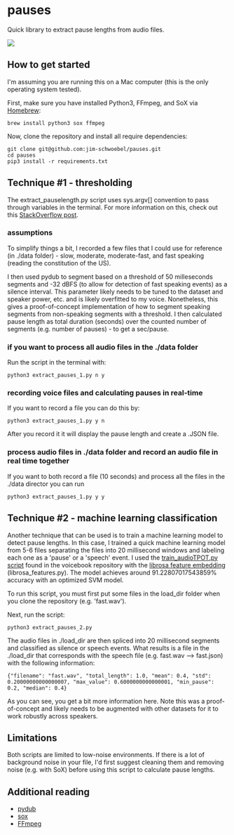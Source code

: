 # pauses

Quick library to extract pause lengths from audio files. 

![](https://media.giphy.com/media/l0HlKrB02QY0f1mbm/giphy.gif)

## How to get started

I'm assuming you are running this on a Mac computer (this is the only operating system tested).

First, make sure you have installed Python3, FFmpeg, and SoX via [Homebrew](https://brew.sh/):

```
brew install python3 sox ffmpeg
```

Now, clone the repository and install all require dependencies:

```
git clone git@github.com:jim-schwoebel/pauses.git
cd pauses 
pip3 install -r requirements.txt
```

## Technique #1 - thresholding 

The extract_pauselength.py script uses sys.argv[] convention to pass through variables in the terminal. For more information on this, check out this [StackOverflow post](https://stackoverflow.com/questions/4117530/sys-argv1-meaning-in-script).

### assumptions 

To simplify things a bit, I recorded a few files that I could use for reference (in ./data folder) - slow, moderate, moderate-fast, and fast speaking (reading the constitution of the US). 

I then used pydub to segment based on a threshold of 50 milleseconds segments and -32 dBFS (to allow for detection of fast speaking events) as a silence interval. This parameter likely needs to be tuned to the dataset and speaker power, etc. and is likely overfitted to my voice. Nonetheless, this gives a proof-of-concept implementation of how to segment speaking segments from non-speaking segments with a threshold. I then calculated pause length as total duration (seconds) over the counted number of segments (e.g. number of pauses) - to get a sec/pause.

### if you want to process all audio files in the ./data folder 

Run the script in the terminal with:

```
python3 extract_pauses_1.py n y
```

### recording voice files and calculating pauses in real-time

If you want to record a file you can do this by: 

```
python3 extract_pauses_1.py y n
```

After you record it it will display the pause length and create a .JSON file. 

### process audio files in ./data folder and record an audio file in real time together

If you want to both record a file (10 seconds) and process all the files in the ./data director you can run 

```
python3 extract_pauses_1.py y y
```

## Technique #2 - machine learning classification 

Another technique that can be used is to train a machine learning model to detect pause lengths. In this case, I trained a quick machine learning model from 5-6 files separating the files into 20 millisecond windows and labeling each one as a 'pause' or a 'speech' event. I used the [train_audioTPOT.py script](https://github.com/jim-schwoebel/voicebook/blob/master/chapter_4_modeling/train_audioTPOT.py) found in the voicebook repository with the [librosa feature embedding](https://github.com/jim-schwoebel/voicebook/blob/master/chapter_3_featurization/librosa_features.py) (librosa_features.py). The model achieves around 91.22807017543859% accuracy with an optimized SVM model. 

To run this script, you must first put some files in the load_dir folder when you clone the repository (e.g. 'fast.wav'). 

Next, run the script:
```
python3 extract_pauses_2.py
```

The audio files in ./load_dir are then spliced into 20 millisecond segments and classified as silence or speech events. What results is a file in the ./load_dir that corresponds with the speech file (e.g. fast.wav --> fast.json) with the following information:

```
{"filename": "fast.wav", "total_length": 1.0, "mean": 0.4, "std": 0.20000000000000007, "max_value": 0.6000000000000001, "min_pause": 0.2, "median": 0.4}
```

As you can see, you get a bit more information here. Note this was a proof-of-concept and likely needs to be augmented with other datasets for it to work robustly across speakers. 

## Limitations

Both scripts are limited to low-noise environments. If there is a lot of background noise in your file, I'd first suggest cleaning them and removing noise (e.g. with SoX) before using this script to calculate pause lengths.

## Additional reading
* [pydub](https://github.com/jiaaro/pydub)
* [sox](http://sox.sourceforge.net/)
* [FFmpeg](https://ffmpeg.org/)
